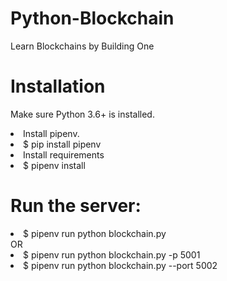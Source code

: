 # Python-Blockchain
Learn Blockchains by Building One 

# Installation 

Make sure Python 3.6+ is installed.
<li>Install pipenv.</li>
<li>$ pip install pipenv</li>
<li>Install requirements</li>
<li>$ pipenv install </li>

# Run the server:

<li>$ pipenv run python blockchain.py</li>
OR
<li>$ pipenv run python blockchain.py -p 5001</li>
<li>$ pipenv run python blockchain.py --port 5002</li>
